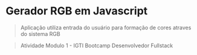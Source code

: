 # Gerador RGB em Javascript

> Aplicação utiliza entrada do usuário para formação de cores atraves do sistema RGB

>Atividade Modulo 1 - IGTI Bootcamp Desenvolvedor Fullstack